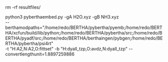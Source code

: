 rm -rf resultfiles/ 

python3 pyberthaembed.py -gA H2O.xyz -gB NH3.xyz  \
  --berthamodpaths="/home/redo/BERTHA/pybertha/pyemb;/home/redo/BERTHA/xcfun/build/lib/python;/home/redo/BERTHA/pybertha/src;/home/redo/BERTHA/pyadf/src;/home/redo/BERTHA/berthaingen/pybgen;/home/redo/BERTHA/pybertha/psi4rt" \
  -t "H:A2,N:A2,O:fittset" -b "H:dyall_tzp,O:avdz,N:dyall_tzp" --convertlengthunit=1.8897259886


